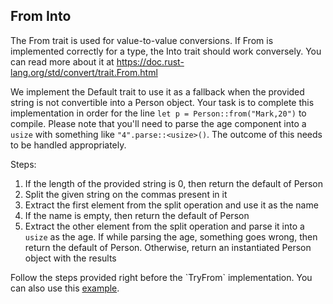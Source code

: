 ## From Into

The From trait is used for value-to-value conversions.
If From is implemented correctly for a type, the Into trait should work conversely.
You can read more about it at https://doc.rust-lang.org/std/convert/trait.From.html

We implement the Default trait to use it as a fallback
when the provided string is not convertible into a Person object. Your task is to complete this implementation
in order for the line `let p = Person::from("Mark,20")` to compile.
Please note that you'll need to parse the age component into a `usize`
with something like `"4".parse::<usize>()`. The outcome of this needs to
be handled appropriately.


Steps:
1. If the length of the provided string is 0, then return the default of Person
2. Split the given string on the commas present in it
3. Extract the first element from the split operation and use it as the name
4. If the name is empty, then return the default of Person
5. Extract the other element from the split operation and parse it into a `usize` as the age. If while parsing the age, something goes wrong, then return the default of Person. Otherwise, return an instantiated Person object with the results

<div class="hint">Follow the steps provided right before the `TryFrom` implementation.
You can also use this <a href="https://doc.rust-lang.org/std/convert/trait.TryFrom.html">example</a>.</div>